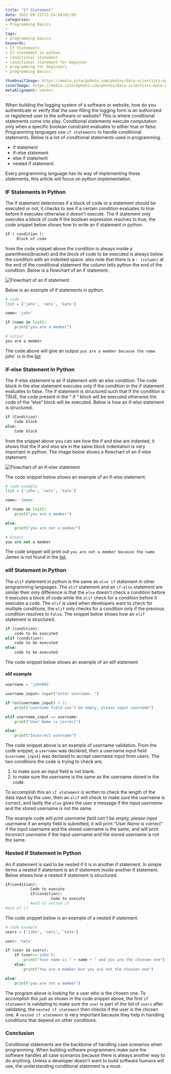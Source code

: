 ```yaml
---
title: "If Statement"
date: 2021-09-21T11:24:58+01:00
categories:
- Programming Basics
- 
tags:
- programming basics
keywords: 
- If Statements
- If statement in python
- conditional statement
- conditional statement for beginner
- programming for beginners
- programming Basics

thumbnailImage: https://media.istockphoto.com/photos/data-scientists-male-programmer-using-laptop-analyzing-and-developing-picture-id1295900106?k=20&m=1295900106&s=612x612&w=0&h=hDkQP1a9dUo4Esv8iMyVlEnP4nfN2mwM5LdtPW9M8zo=
coverImage: https://media.istockphoto.com/photos/data-scientists-male-programmer-using-laptop-analyzing-and-developing-picture-id1295900106?k=20&m=1295900106&s=612x612&w=0&h=hDkQP1a9dUo4Esv8iMyVlEnP4nfN2mwM5LdtPW9M8zo=
metaAlignment: center
---
```



When building the logging system of a software or website, how do you authenticate or verify that the user filling the logging form is an authorized or registered user to the software or website? This is where conditional statements come into play.
Conditional statements execute computation only when a specific boolean constraint evaluates to either true or false. Programming languages use `if statements` to handle conditional statements. Below is a list of conditional statements used in programming.
- if statement
- if-else statement
- else if statement
- nested if statement.

Every programming language has its way of implementing these statements, this article will focus on python implementation.

### IF Statements In Python 

The if statement determines if a block of code or a statement should be executed or not, it checks to see if a certain condition evaluates to true before it executes otherwise it doesn't execute. The if statement only executes a block of code if the boolean expression resolves to true, the code snippet below shows how to write an if statement in python.
```python
if ( condition ):
     Block of code
```
from the code snippet above the condition is always inside a parenthesis(bracket) and the block of code to be executed is always below the condition with an indented space. also note that there is a `: (column)` at the end of the conditional statement the column tells python the end of the condition. Below is a flowchart of an if statement.

![Flowchart of an if statement](if.webp)

Below is an example of if statements in python.

```python
# code 
list = ['john', 'nats', 'kate']

name= 'john'

if (name in list):
    print("you are a member")

# output
you are a member

```
The code above will give an output `you are a member because the name `john` is in the [list](https://www.bindlearn.com/post/array/)

### if-else Statement In Python
The if-else statement is an if statement with an else condition. The code block in the else statement executes only if the condition in the if statement evaluates to false. The if statement is structured such that If the condition is TRUE, the code present in the “ if “ block will be executed otherwise the code of the “else“ block will be executed. Below is how an if-else statement is structured.

```python
if (Condition):
    Code block
else:
    Code block
```
from the snippet above you can see how the if and else are indented, it shows that the if and else are in the same block indentation is very important in python. The image below shows a flowchart of an if-else statement.

![Flowchart of an if-else statement](if-else.png)

The code snippet below shows an example of an if-else statement.

```python
# code example
list = ['john', 'nats', 'kate']

name= 'James'

if (name in list):
    print("you are a member")

else:
    print("you are not a member")

# Output
you are not a member
```
The code snippet will print out `you are not a member because the name `James is not found in the [list](https://www.bindlearn.com/post/array/).

### elif Statement In Python 
The `elif` statement in python is the same as `else if` statement in other programming languages. The `elif` statement and an `if-else` statement are similar their only difference is that the `else` doesn't check a condition before it executes a block of code while the `elif` check for a condition before it executes a code. The `elif` is used when developers want to check for multiple conditions, the `elif` only checks for a condition only if the previous condition resolves to `False`. The snippet below shows how an `elif` statement is structured.

```python
if (condition):
    code to be executed
elif (condition):
    code to be executed
else:
    code to be executed
```

The code snippet below shows an example of an elif statement

#### elif example
```python
username = 'john001'

username_input= input("enter username: ")

if len(username_input) < 1:
    print("username field can't be empty, please input username")

elif username_input == username:
    print("User Name is correct")

else:
    print("Incorrect username")

```
The code snippet above is an example of username validation. From the code snippet, a `username` was declared, then a username input field (`username_input`) was declared to accept username input from users. The two conditions the code is trying to check are;

1. to make sure an input field is not blank.
2. to make sure the username is the same as the username stored in the code. 

To accomplish this an `if statement` is written to check the length of the data input by the user, then an `elif` will check to make sure the username is correct, and lastly the `else` gives the user a message if the input *username* and the stored username is not the same.

The example code will print *username field can't be empty, please input username* if an empty field is submitted, it will print *"User Name is correct"* if the input username and the stored username is the same, and will print *Incorrect username* if the input username and the stored username is not the same.

### Nested if Statement in Python
An if statement is said to be nested if it is in another if statement. In simple terms a nested if statement is an if statement inside another if statement. Below shows how a nested if statement is structured.

```python
if(condition):
           Code to execute
           if(condition):
                    Code to execute
           #end of nested if
#end of if
```

The code snippet below is an example of a nested if statement.
```python
# code example
users = ['john', 'nats', 'kate']

user= 'nats'

if (user in users):
    if (user=='john'):
        print("Your name is " + name + " and you are the choosen one")
    else:
        print("You are a member but you are not the choosen one")

else:
    print("you are not a member")

```
The program above is looking for a user who is the chosen one. To accomplish this just as shown in the code snippet above, the first `if statement` is validating to make sure the `user` is part of the list of `users` after validating, the `nested if statement` then checks if the user is the chosen one. A `nested if statement` is very important because they help in handling conditions that depend on other conditions.

### Conclusion
Conditional statements are the backbone of handling case scenarios when programming. When building software programmers make sure the software handles all case scenarios because there is always another way to do anything. Unless a developer doesn't want to build software humans will use, the understanding conditional statement is a must.

